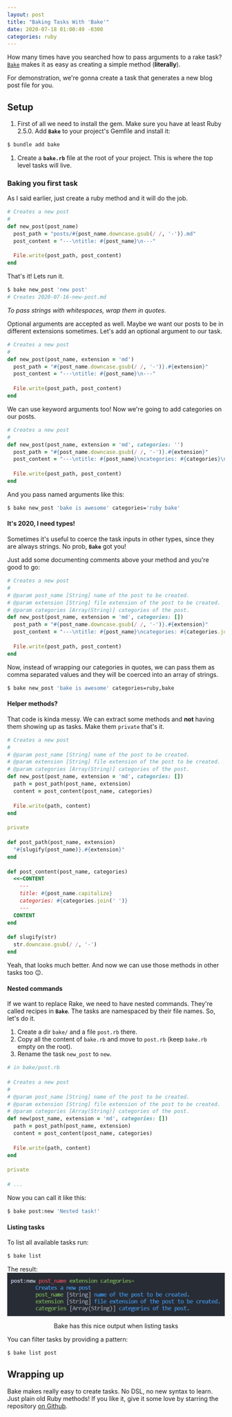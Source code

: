 ```yaml
---
layout: post
title: "Baking Tasks With 'Bake'"
date: 2020-07-18 01:00:49 -0300
categories: ruby
---
```


How many times have you searched how to pass arguments to a rake task? [`Bake`][bake-gh] makes it as easy as creating a simple method (**literally**). 

For demonstration, we're gonna create a task that generates a new blog post file for you.

## Setup
1. First of all we need to install the gem. Make sure you have at least Ruby 2.5.0. Add **`Bake`** to your project's Gemfile and install it:
```bash
$ bundle add bake
```
1. Create a **`bake.rb`** file at the root of your project. This is where the top level tasks will live.

### Baking you first task
As I said earlier, just create a ruby method and it will do the job.

```ruby
# Creates a new post
#
def new_post(post_name)
  post_path = "posts/#{post_name.downcase.gsub(/ /, '-')}.md"
  post_content = "---\ntitle: #{post_name}\n---"

  File.write(post_path, post_content)
end
```

That's it! Lets run it.

```bash
$ bake new_post 'new post'
# Creates 2020-07-16-new-post.md
```

_To pass strings with whitespaces, wrap them in quotes._

Optional arguments are accepted as well. Maybe we want our posts to be in different extensions sometimes.
Let's add an optional argument to our task.

```ruby
# Creates a new post
#
def new_post(post_name, extension = 'md')
  post_path = "#{post_name.downcase.gsub(/ /, '-')}.#{extension}"
  post_content = "---\ntitle: #{post_name}\n---"

  File.write(post_path, post_content)
end
```

We can use keyword arguments too! Now we're going to add categories on our posts.
```ruby
# Creates a new post
#
def new_post(post_name, extension = 'md', categories: '')
  post_path = "#{post_name.downcase.gsub(/ /, '-')}.#{extension}"
  post_content = "---\ntitle: #{post_name}\ncategories: #{categories}\n---"

  File.write(post_path, post_content)
end
```

And you pass named arguments like this:
```bash
$ bake new_post 'bake is awesome' categories='ruby bake'
```

#### It's 2020, I need types!
Sometimes it's useful to coerce the task inputs in other types, since they are always strings. No prob, **`Bake`** got you!

Just add some documenting comments above your method and you're good to go:

```ruby
# Creates a new post
#
# @param post_name [String] name of the post to be created.
# @param extension [String] file extension of the post to be created.
# @param categories [Array(String)] categories of the post.
def new_post(post_name, extension = 'md', categories: [])
  post_path = "#{post_name.downcase.gsub(/ /, '-')}.#{extension}"
  post_content = "---\ntitle: #{post_name}\ncategories: #{categories.join(' ')}\n---"

  File.write(post_path, post_content)
end
```

Now, instead of wrapping our categories in quotes, we can pass them as comma separated values and they will be coerced into an array of strings.

```bash
$ bake new_post 'bake is awesome' categories=ruby,bake
```

#### Helper methods?
That code is kinda messy. We can extract some methods and **not** having them showing up as tasks. Make them `private` that's it.

```ruby
# Creates a new post
#
# @param post_name [String] name of the post to be created.
# @param extension [String] file extension of the post to be created.
# @param categories [Array(String)] categories of the post.
def new_post(post_name, extension = 'md', categories: [])
  path = post_path(post_name, extension)
  content = post_content(post_name, categories)

  File.write(path, content)
end

private

def post_path(post_name, extension)
  "#{slugify(post_name)}.#{extension}"
end

def post_content(post_name, categories)
  <<~CONTENT
    ---
    title: #{post_name.capitalize}
    categories: #{categories.join(' ')}
    ---
  CONTENT
end

def slugify(str)
  str.downcase.gsub(/ /, '-')
end
```

Yeah, that looks much better. And now we can use those methods in other tasks too 😉.

#### Nested commands
If we want to replace Rake, we need to have nested commands. They're called recipes in **`Bake`**. The tasks are namespaced by their file names. So, let's do it.

1. Create a dir `bake/` and a file `post.rb` there.
2. Copy all the content of `bake.rb` and move to `post.rb` (keep `bake.rb` empty on the root).
3. Rename the task `new_post` to `new`.

```ruby
# in bake/post.rb

# Creates a new post
#
# @param post_name [String] name of the post to be created.
# @param extension [String] file extension of the post to be created.
# @param categories [Array(String)] categories of the post.
def new(post_name, extension = 'md', categories: [])
  path = post_path(post_name, extension)
  content = post_content(post_name, categories)

  File.write(path, content)
end

private

# ...

```
Now you can call it like this:

```bash
$ bake post:new 'Nested task!'
```

#### Listing tasks
To list all available tasks run:
  
```bash
$ bake list
```

The result:
<img loading="lazy" style="display: block; margin: 0 auto;" src="/assets/img/bake-list.png" alt="source code of the command `bake list`">
<p style="text-align: center;">Bake has this nice output when listing tasks</p>

You can filter tasks by providing a pattern:

```bash
$ bake list post
```

## Wrapping up
Bake makes really easy to create tasks. No DSL, no new syntax to learn. Just plain old Ruby methods! If you like it, give it some love by starring the repository [on Github][bake-gh].

[bake-gh]: https://github.com/ioquatix/bake/

